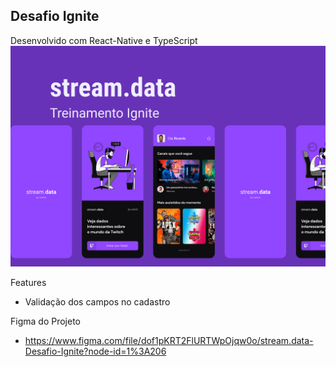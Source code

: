 ## Desafio Ignite

Desenvolvido com React-Native e TypeScript
![alt text](https://github.com/webstylus/streamdata/blob/master/src/assets/images/cover.png?raw=true)

Features

- Validação dos campos no cadastro


Figma do Projeto

- https://www.figma.com/file/dof1pKRT2FlURTWpOjqw0o/stream.data-Desafio-Ignite?node-id=1%3A206
